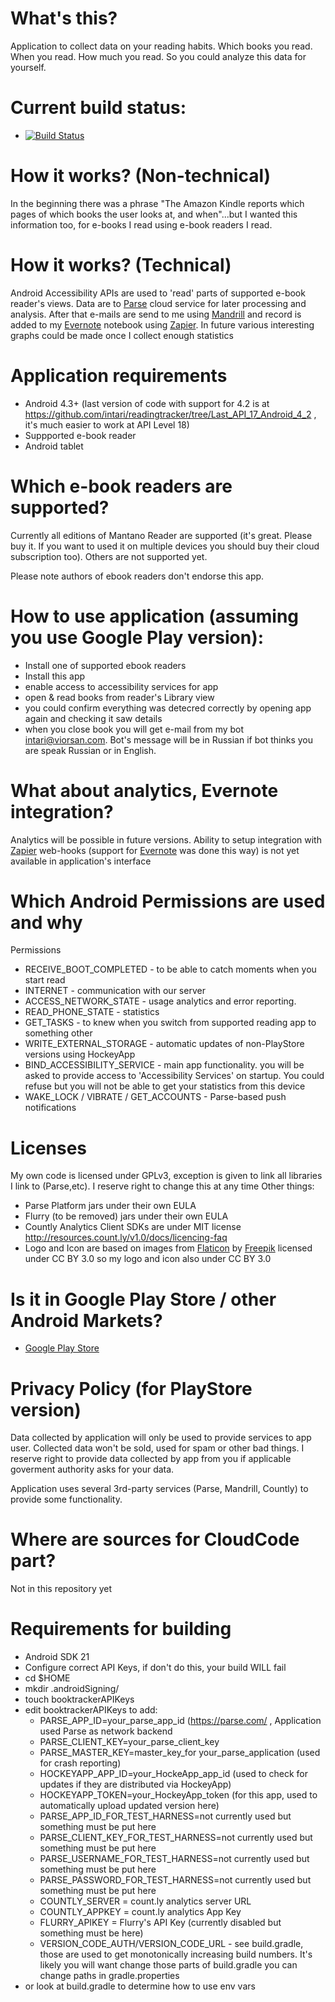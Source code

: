 # What's this?
Application to collect data on your reading habits. Which books you read. When you read. How much you read.
So you could analyze this data for yourself.

# Current build status:
* [![Build Status](http://jessica3.viorsan.com:8080/buildStatus/icon?job=ReadingTracker)](http://jessica3.viorsan.com:8080/job/ReadingTracker/)

# How it works? (Non-technical)
In the beginning there was a phrase "The Amazon Kindle reports which pages of which books the user looks at, and when"...but I wanted this information too, for e-books I read using e-book readers I read.

# How it works? (Technical)
Android Accessibility APIs are used to 'read' parts of supported e-book reader's views.
Data are to [Parse](parse.com) cloud service for later processing and analysis.
After that e-mails are send to me using [Mandrill](mandrillapp.com) and record is added to my [Evernote](evernote.com) notebook using [Zapier](zapier.com).
In future various interesting graphs could be made once I collect enough statistics

# Application requirements
* Android 4.3+ (last version of code with support for 4.2 is at https://github.com/intari/readingtracker/tree/Last_API_17_Android_4_2 , it's much easier to work at API Level 18)
* Suppported e-book reader
* Android tablet

# Which e-book readers are supported?
Currently all editions of Mantano Reader are supported (it's great. Please buy it. If you want to used it on multiple devices you should buy their cloud subscription too).
Others are not supported yet.

Please note authors of ebook readers don't endorse this app.


# How to use application (assuming you use Google Play version):
* Install one of supported ebook readers
* Install this app
* enable access to accessibility services for app
* open & read books from reader's Library view
* you could confirm everything was detecred correctly by opening app again and checking it saw details
* when you close book you will get e-mail from my bot intari@viorsan.com.
Bot's message will be in Russian if bot thinks you are speak Russian or in English.


# What about analytics, Evernote integration?
Analytics will be possible in future versions.
Ability to setup integration with [Zapier](zapier.com) web-hooks (support for [Evernote](evernote.com) was done this way) is not yet available in application's interface



# Which Android Permissions are used and why
  Permissions
  * RECEIVE_BOOT_COMPLETED  - to be able to catch moments when you start read
  * INTERNET - communication with our server
  * ACCESS_NETWORK_STATE - usage analytics and error reporting.
  * READ_PHONE_STATE - statistics
  * GET_TASKS - to knew when you switch from supported reading app to something other
  * WRITE_EXTERNAL_STORAGE - automatic updates of non-PlayStore versions using HockeyApp
  * BIND_ACCESSIBILITY_SERVICE - main app functionality. you will be asked to provide access to 'Accessibility Services' on startup. You could refuse but you will not be able to get your statistics from this device
  * WAKE_LOCK / VIBRATE / GET_ACCOUNTS - Parse-based push notifications

# Licenses
My own code is licensed under GPLv3, exception is given to link all libraries I link to (Parse,etc). I reserve right to change this at any time
Other things:
* Parse Platform jars under their own EULA
* Flurry (to be removed) jars under their own EULA
* Countly Analytics Client SDKs are under MIT license http://resources.count.ly/v1.0/docs/licencing-faq
* Logo and Icon are based on images from [Flaticon](flaticon.com) by [Freepik](freepik.com) licensed under CC BY 3.0 so my logo and icon also under CC BY 3.0

# Is it in Google Play Store / other Android Markets?
* [Google Play Store](https://play.google.com/store/apps/details?id=com.viorsan.readingtracker)

# Privacy Policy (for PlayStore version)
Data collected by application will only be used to provide services to app user.
Collected data won't be sold, used for spam or other bad things.
I reserve right to  provide data collected by app from you if applicable goverment authority asks for your data.

Application uses several 3rd-party services (Parse, Mandrill, Countly) to provide some functionality.

# Where are sources for CloudCode part?
Not in this repository yet

# Requirements for building
* Android SDK 21
* Configure correct API Keys, if don't do this, your build WILL fail
* cd $HOME
* mkdir .androidSigning/
* touch booktrackerAPIKeys
* edit booktrackerAPIKeys to add:
  * PARSE_APP_ID=your_parse_app_id (https://parse.com/ , Application used Parse as network backend
  * PARSE_CLIENT_KEY=your_parse_client_key
  * PARSE_MASTER_KEY=master_key_for your_parse_application (used for crash reporting)
  * HOCKEYAPP_APP_ID=your_HockeApp_app_id (used to check for updates if they are distributed via HockeyApp)
  * HOCKEYAPP_TOKEN=your_HockeyApp_token (for this app, used to automatically upload updated version here)
  * PARSE_APP_ID_FOR_TEST_HARNESS=not currently used but something must be put here
  * PARSE_CLIENT_KEY_FOR_TEST_HARNESS=not currently used but something must be put here
  * PARSE_USERNAME_FOR_TEST_HARNESS=not currently used but something must be put here
  * PARSE_PASSWORD_FOR_TEST_HARNESS=not currently used but something must be put here
  * COUNTLY_SERVER = count.ly analytics server URL
  * COUNTLY_APPKEY = count.ly analytics App Key
  * FLURRY_APIKEY = Flurry's API Key (currently disabled but something must be here)
  * VERSION_CODE_AUTH/VERSION_CODE_URL - see build.gradle, those are used to get monotonically increasing build numbers. It's likely you will want change those parts of build.gradle
    you can change paths in gradle.properties
* or look at build.gradle to determine how to use env vars
